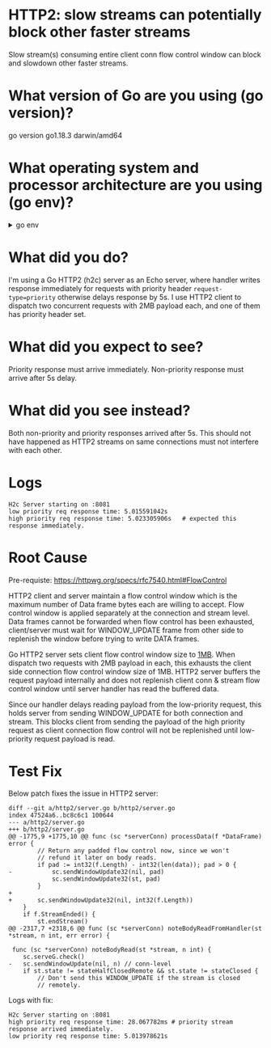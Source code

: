 # HTTP2: slow streams can potentially block other faster streams
Slow stream(s) consuming entire client conn flow control window can block and slowdown other faster streams.

# What version of Go are you using (go version)?
go version go1.18.3 darwin/amd64

# What operating system and processor architecture are you using (go env)?
<details>
<summary>go env</summary>

```
GO111MODULE=""
GOARCH="amd64"
GOBIN=""
GOCACHE="/Users/ronakj/Library/Caches/go-build"
GOENV="/Users/ronakj/Library/Application Support/go/env"
GOEXE=""
GOEXPERIMENT=""
GOFLAGS=""
GOHOSTARCH="amd64"
GOHOSTOS="darwin"
GOINSECURE=""
GOMODCACHE="/Users/ronakj/gocode/pkg/mod"
GONOPROXY="none"
GONOSUMDB="*"
GOOS="darwin"
GOPATH="/Users/ronakj/gocode"
GOPRIVATE=""
GOPROXY="https://proxy.golang.org,direct"
GOROOT="/usr/local/go"
GOSUMDB="sum.golang.org"
GOTMPDIR=""
GOTOOLDIR="/usr/local/go/pkg/tool/darwin_amd64"
GOVCS=""
GOVERSION="go1.18.3"
GCCGO="gccgo"
GOAMD64="v1"
AR="ar"
CC="clang"
CXX="clang++"
CGO_ENABLED="1"
GOMOD="/Users/ronakj/project/http2-issue-repro/go.mod"
GOWORK=""
CGO_CFLAGS="-g -O2"
CGO_CPPFLAGS=""
CGO_CXXFLAGS="-g -O2"
CGO_FFLAGS="-g -O2"
CGO_LDFLAGS="-g -O2"
PKG_CONFIG="pkg-config"
GOGCCFLAGS="-fPIC -arch x86_64 -m64 -pthread -fno-caret-diagnostics -Qunused-arguments -fmessage-length=0 -fdebug-prefix-map=/var/folders/4d/2jw_2tc15x339gr53x6k64hm0000gn/T/go-build1453600270=/tmp/go-build -gno-record-gcc-switches -fno-common"
```
</details>

# What did you do?
I'm using a Go HTTP2 (h2c) server as an Echo server, where handler writes response immediately for requests with priority header `request-type=priority` otherwise delays response by 5s. I use HTTP2 client to dispatch two concurrent requests with 2MB payload each, and one of them has priority header set.

# What did you expect to see?
Priority response must arrive immediately. Non-priority response must arrive after 5s delay.

# What did you see instead?
Both non-priority and priority responses arrived after 5s. This should not have happened as HTTP2 streams on same connections must not interfere with each other.

# Logs
```
H2c Server starting on :8081
low priority req response time: 5.015591042s 
high priority req response time: 5.023305906s   # expected this response immediately.
```
</details>

# Root Cause
Pre-requiste: https://httpwg.org/specs/rfc7540.html#FlowControl

HTTP2 client and server maintain a flow control window which is the maximum number of Data frame bytes each are willing to accept. Flow control window is applied separately at the connection and stream level. Data frames cannot be forwarded when flow control has been exhausted, client/server must wait for WINDOW_UPDATE frame from other side to replenish the window before trying to write DATA frames. 

Go HTTP2 server sets client flow control window size to [1MB](https://github.com/golang/net/blob/master/http2/server.go#L145). When dispatch two requests with 2MB payload in each, this exhausts the client side connection flow control window size of 1MB. HTTP2 server buffers the request payload internally and does not replenish client conn & stream flow control window until server handler has read the buffered data. 

Since our handler delays reading payload from the low-priority request, this holds server from sending WINDOW_UPDATE for both connection and stream. This blocks client from sending the payload of the high priority request as client connection flow control will not be replenished until low-priority request payload is read.

# Test Fix
Below patch fixes the issue in HTTP2 server:
```
diff --git a/http2/server.go b/http2/server.go
index 47524a6..bc8c6c1 100644
--- a/http2/server.go
+++ b/http2/server.go
@@ -1775,9 +1775,10 @@ func (sc *serverConn) processData(f *DataFrame) error {
 		// Return any padded flow control now, since we won't
 		// refund it later on body reads.
 		if pad := int32(f.Length) - int32(len(data)); pad > 0 {
-			sc.sendWindowUpdate32(nil, pad)
 			sc.sendWindowUpdate32(st, pad)
 		}
+
+		sc.sendWindowUpdate32(nil, int32(f.Length))
 	}
 	if f.StreamEnded() {
 		st.endStream()
@@ -2317,7 +2318,6 @@ func (sc *serverConn) noteBodyReadFromHandler(st *stream, n int, err error) {
 
 func (sc *serverConn) noteBodyRead(st *stream, n int) {
 	sc.serveG.check()
-	sc.sendWindowUpdate(nil, n) // conn-level
 	if st.state != stateHalfClosedRemote && st.state != stateClosed {
 		// Don't send this WINDOW_UPDATE if the stream is closed
 		// remotely.

```

Logs with fix:
```
H2c Server starting on :8081
high priority req response time: 28.067782ms # priority stream response arrived immediately.
low priority req response time: 5.013978621s
```